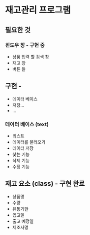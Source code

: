 # 재고관리 프로그램  

## 필요한 것  

### 윈도우 창 - 구현 중    

- 상품 입력 할 검색 창  
- 재고 창  
- 버튼 들  

## 구현 -  

- 데이터 베이스  
- 저장...  
- ...

### 데이터 베이스 (text)   

- 리스트  
- 데이터를 불러오기  
- 데이터 저장  
- 찾는 기능  
- 삭제 기능  
- 수정 기능  

## 재고 요소 (class) - 구현 완료   

- 상품명  
- 수량  
- 유통기한  
- 입고일  
- 출고 예정일  
- 제조사명  